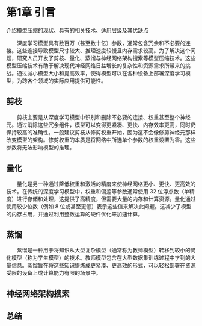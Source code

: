 # 第1章 引言

介绍模型压缩的现状、具有的相关技术、适用层级及其优缺点

&emsp;&emsp;深度学习模型具有数百万（甚至数十亿）参数，通常包含冗余和不必要的连接。这些连接导致模型尺寸较大、推理速度较慢且内存需求较高。为了解决这个问题，研究人员开发了剪枝、量化、蒸馏与神经网络架构搜索等模型压缩技术。这些模型压缩技术有助于解决现代神经网络日益增长的复杂性和资源需求所带来的挑战。通过减小模型大小和提高效率，使得模型可以在各种设备上部署深度学习模型，为跨各个领域的实际应用提供可能性。

## 剪枝

&emsp;&emsp;剪枝主要是从深度学习模型中识别和删除不必要的连接、权重甚至整个神经元。通过消除这些冗余组件，模型可以变得更紧凑、更快、内存效率更高，同时仍保持较高的准确性。一般建议剪枝从修剪权重开始，因为这不会像修剪神经元那样改变模型的架构。修剪权重的本质是将网络中所选单个参数的权重设置为零。这些参数将无法影响模型的推理。

## 量化

&emsp;&emsp;量化是另一种通过降低权重和激活的精度来使神经网络更小、更快、更高效的技术。在传统的深度学习模型中，权重和偏差等参数通常使用 32 位浮点数（单精度）进行存储和处理，这提供了高精度，但需要大量的内存和计算资源。量化通过使用较少位数（例如 8 位或甚至更低）表示这些值来解决此问题。这减少了模型的内存占用，并通过利用整数运算的硬件优化来加速计算。

## 蒸馏

&emsp;&emsp;蒸馏是一种用于将知识从大型复杂模型（通常称为教师模型）转移到较小的简化模型（称为学生模型）的技术。教师模型包含在大型数据集训练过程中学到的大量信息。蒸馏旨在将这些知识提炼成更紧凑、更高效的形式，可以轻松部署在资源受限的设备上或计算能力有限的场景中。

## 神经网络架构搜索



## 总结


